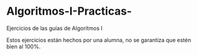 # Algoritmos-I-Practicas-
Ejercicios de las guías de Algoritmos I 

Estos ejercicios están hechos por una alumna, no se garantiza que estén bien al 100%.
